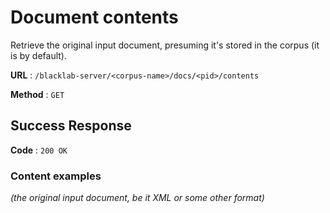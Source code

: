 # Document contents

Retrieve the original input document, presuming it's stored in the corpus (it is by default).

**URL** : `/blacklab-server/<corpus-name>/docs/<pid>/contents`

**Method** : `GET`

## Success Response

**Code** : `200 OK`

### Content examples

_(the original input document, be it XML or some other format)_

